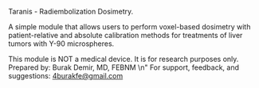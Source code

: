 Taranis - Radiembolization Dosimetry. 

A simple module that allows users to perform voxel-based dosimetry with patient-relative 
and absolute calibration methods for treatments of liver tumors with Y-90 microspheres.

This module is NOT a medical device. It is for research purposes only.
Prepared by: Burak Demir, MD, FEBNM \n"
For support, feedback, and suggestions: 4burakfe@gmail.com